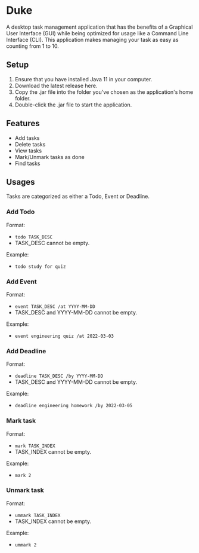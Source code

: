 # Duke

A desktop task management application that has the benefits of a Graphical User Interface (GUI) while being optimized for usage like a Command Line Interface (CLI). This application makes managing your task as easy as counting from 1 to 10.

## Setup

1. Ensure that you have installed Java 11 in your computer.
2. Download the latest release here.
3. Copy the .jar file into the folder you've chosen as the application's home folder.
4. Double-click the .jar file to start the application.

## Features
- Add tasks
- Delete tasks
- View tasks
- Mark/Unmark tasks as done
- Find tasks

## Usages
Tasks are categorized as either a Todo, Event or Deadline.

### Add Todo
Format:
- `todo TASK_DESC`
- TASK_DESC cannot be empty.

Example:
- `todo study for quiz`

### Add Event
Format:
- `event TASK_DESC /at YYYY-MM-DD`
- TASK_DESC and YYYY-MM-DD cannot be empty.

Example:
- `event engineering quiz /at 2022-03-03`

### Add Deadline
Format:
- `deadline TASK_DESC /by YYYY-MM-DD`
- TASK_DESC and YYYY-MM-DD cannot be empty.

Example:
- `deadline engineering homework /by 2022-03-05`

### Mark task
Format:
- `mark TASK_INDEX`
- TASK_INDEX cannot be empty.

Example:
- `mark 2`

### Unmark task
Format:
- `ummark TASK_INDEX`
- TASK_INDEX cannot be empty.

Example:
- `ummark 2`




